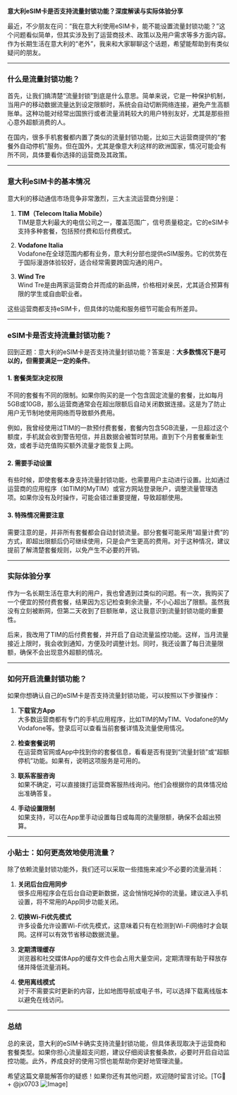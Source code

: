 **意大利eSIM卡是否支持流量封锁功能？深度解读与实际体验分享**

最近，不少朋友在问：“我在意大利使用eSIM卡，能不能设置流量封锁功能？”这个问题看似简单，但其实涉及到了运营商技术、政策以及用户需求等多方面内容。作为长期生活在意大利的“老外”，我来和大家聊聊这个话题，希望能帮助到有类似疑问的朋友。

---

### 什么是流量封锁功能？

首先，让我们搞清楚“流量封锁”到底是什么意思。简单来说，它是一种保护机制，当用户的移动数据流量达到设定限额时，系统会自动切断网络连接，避免产生高额账单。这种功能对经常出国旅行或者流量消耗较大的用户特别友好，尤其是那些担心意外超额消费的人。

在国内，很多手机套餐都内置了类似的流量封锁功能，比如三大运营商提供的“套餐外自动停机”服务。但在国外，尤其是像意大利这样的欧洲国家，情况可能会有所不同，具体要看你选择的运营商及其政策。

---

### 意大利eSIM卡的基本情况

意大利的移动通信市场竞争非常激烈，三大主流运营商分别是：

1. **TIM（Telecom Italia Mobile）**  
   TIM是意大利最大的电信公司之一，覆盖范围广，信号质量稳定。它的eSIM卡支持多种套餐，包括预付费和后付费模式。

2. **Vodafone Italia**  
   Vodafone在全球范围内都有业务，意大利分部也提供eSIM服务。它的优势在于国际漫游体验较好，适合经常需要跨国沟通的用户。

3. **Wind Tre**  
   Wind Tre是由两家运营商合并而成的新品牌，价格相对亲民，尤其适合预算有限的学生或自由职业者。

这些运营商都支持eSIM卡，但具体的功能和服务细节可能会有所差异。

---

### eSIM卡是否支持流量封锁功能？

回到正题：意大利的eSIM卡是否支持流量封锁功能？答案是：**大多数情况下是可以的，但需要满足一定的条件**。

#### 1. 套餐类型决定权限
不同的套餐有不同的限制。如果你购买的是一个包含固定流量的套餐，比如每月5GB或10GB，那么运营商通常会在超出限额后自动关闭数据连接。这是为了防止用户无节制地使用网络而导致额外费用。

例如，我曾经使用过TIM的一款预付费套餐，套餐内包含5GB流量，一旦超过这个额度，手机就会收到警告短信，并且数据会被暂时禁用。直到下个月套餐重新生效，或者手动充值购买额外流量才能恢复上网。

#### 2. 需要手动设置
有些时候，即使套餐本身支持流量封锁功能，也需要用户主动进行设置。比如通过运营商的应用程序（如TIM的MyTIM）或官方网站登录账户，调整流量管理选项。如果你没有及时操作，可能会错过重要提醒，导致超额使用。

#### 3. 特殊情况需要注意
需要注意的是，并非所有套餐都会自动封锁流量。部分套餐可能采用“超量计费”的方式，即超出限额后仍可继续使用，只是会产生更高的费用。对于这种情况，建议提前了解清楚套餐规则，以免产生不必要的开销。

---

### 实际体验分享

作为一名长期生活在意大利的用户，我也曾遇到过类似的问题。有一次，我购买了一个便宜的预付费套餐，结果因为忘记检查剩余流量，不小心超出了限额。虽然我没有立刻被断网，但第二天收到了巨额账单，这让我意识到流量封锁功能的重要性。

后来，我改用了TIM的后付费套餐，并开启了自动流量监控功能。这样，当月流量接近上限时，我会收到通知，方便及时调整计划。同时，我还设置了每日流量限额，确保不会出现意外超额的情况。

---

### 如何开启流量封锁功能？

如果你想确认自己的eSIM卡是否支持流量封锁功能，可以按照以下步骤操作：

1. **下载官方App**  
   大多数运营商都有专门的手机应用程序，比如TIM的MyTIM、Vodafone的My Vodafone等。登录后可以查看当前套餐详情及流量使用情况。

2. **检查套餐说明**  
   在运营商官网或App中找到你的套餐信息，看看是否有提到“流量封锁”或“超额停机”功能。如果有，说明这项服务是可用的。

3. **联系客服咨询**  
   如果不确定，可以直接拨打运营商客服热线询问。他们会根据你的具体情况给出准确答复。

4. **手动设置限制**  
   如果支持，可以在App里手动设置每日或每周的流量限额，确保不会超出预算。

---

### 小贴士：如何更高效地使用流量？

除了依赖流量封锁功能外，我们还可以采取一些措施来减少不必要的流量消耗：

1. **关闭后台应用同步**  
   很多应用程序会在后台自动更新数据，这会悄悄吃掉你的流量。建议进入手机设置，将不常用的App同步功能关闭。

2. **切换Wi-Fi优先模式**  
   许多设备允许设置Wi-Fi优先模式，这意味着只有在检测到Wi-Fi网络时才会联网。这样可以有效节省移动数据流量。

3. **定期清理缓存**  
   浏览器和社交媒体App的缓存文件也会占用大量空间，定期清理有助于释放存储并降低流量消耗。

4. **使用离线模式**  
   对于不需要实时更新的内容，比如地图导航或电子书，可以选择下载离线版本以避免在线访问。

---

### 总结

总的来说，意大利的eSIM卡确实支持流量封锁功能，但具体表现取决于运营商和套餐类型。如果你担心流量超支问题，建议仔细阅读套餐条款，必要时开启自动监控功能。此外，养成良好的使用习惯也能帮助你更好地管理流量。

希望这篇文章能解答你的疑惑！如果你还有其他问题，欢迎随时留言讨论。[TG💪+ @jx0703 ![Image](https://github.com/user-attachments/assets/dbca1d08-cadb-493c-b0ec-ad6f7a83f270)]